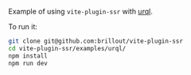 Example of using `vite-plugin-ssr` with [urql](https://github.com/FormidableLabs/urql).

To run it:

```bash
git clone git@github.com:brillout/vite-plugin-ssr
cd vite-plugin-ssr/examples/urql/
npm install
npm run dev
```
